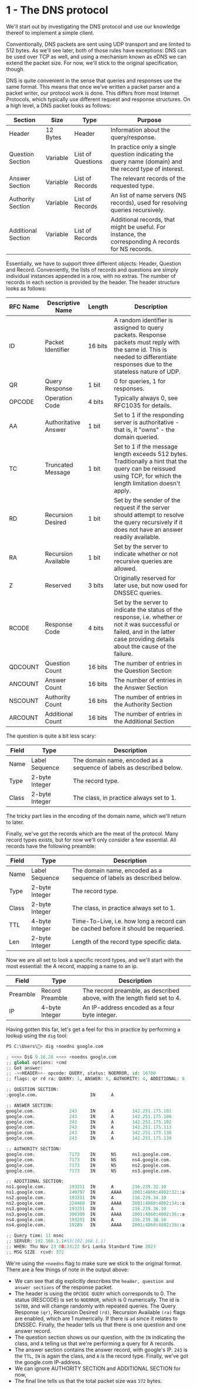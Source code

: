 1 - The DNS protocol
====================

We'll start out by investigating the DNS protocol and use our knowledge thereof
to implement a simple client.

Conventionally, DNS packets are sent using UDP transport and are limited to 512
bytes. As we'll see later, both of those rules have exceptions: DNS can be used
over TCP as well, and using a mechanism known as eDNS we can extend the packet
size. For now, we'll stick to the original specification, though.

DNS is quite convenient in the sense that queries and responses use the same
format. This means that once we've written a packet parser and a packet writer,
our protocol work is done. This differs from most Internet Protocols, which
typically use different request and response structures. On a high level, a DNS
packet looks as follows:

| Section            | Size     | Type              | Purpose                                                                                                |
| ------------------ | -------- | ----------------- | ------------------------------------------------------------------------------------------------------ |
| Header             | 12 Bytes | Header            | Information about the query/response.                                                                  |
| Question Section   | Variable | List of Questions | In practice only a single question indicating the query name (domain) and the record type of interest. |
| Answer Section     | Variable | List of Records   | The relevant records of the requested type.                                                            |
| Authority Section  | Variable | List of Records   | An list of name servers (NS records), used for resolving queries recursively.                          |
| Additional Section | Variable | List of Records   | Additional records, that might be useful. For instance, the corresponding A records for NS records.    |

Essentially, we have to support three different objects: Header, Question and
Record. Conveniently, the lists of records and questions are simply individual
instances appended in a row, with no extras. The number of records in each
section is provided by the header. The header structure looks as follows:

| RFC Name | Descriptive Name     | Length             | Description                                                                                                                                                                         |
| -------- | -------------------- | ------------------ | ----------------------------------------------------------------------------------------------------------------------------------------------------------------------------------- |
| ID       | Packet Identifier    | 16 bits            | A random identifier is assigned to query packets. Response packets must reply with the same id. This is needed to differentiate responses due to the stateless nature of UDP.       |
| QR       | Query Response       | 1 bit              | 0 for queries, 1 for responses.                                                                                                                                                     |
| OPCODE   | Operation Code       | 4 bits             | Typically always 0, see RFC1035 for details.                                                                                                                                        |
| AA       | Authoritative Answer | 1 bit              | Set to 1 if the responding server is authoritative - that is, it "owns" - the domain queried.                                                                                       |
| TC       | Truncated Message    | 1 bit              | Set to 1 if the message length exceeds 512 bytes. Traditionally a hint that the query can be reissued using TCP, for which the length limitation doesn't apply.                     |
| RD       | Recursion Desired    | 1 bit              | Set by the sender of the request if the server should attempt to resolve the query recursively if it does not have an answer readily available.                                     |
| RA       | Recursion Available  | 1 bit              | Set by the server to indicate whether or not recursive queries are allowed.                                                                                                         |
| Z        | Reserved             | 3 bits             | Originally reserved for later use, but now used for DNSSEC queries.                                                                                                                 |
| RCODE    | Response Code        | 4 bits             | Set by the server to indicate the status of the response, i.e. whether or not it was successful or failed, and in the latter case providing details about the cause of the failure. |
| QDCOUNT  | Question Count       | 16 bits            | The number of entries in the Question Section                                                                                                                                       |
| ANCOUNT  | Answer Count         | 16 bits            | The number of entries in the Answer Section                                                                                                                                         |
| NSCOUNT  | Authority Count      | 16 bits            | The number of entries in the Authority Section                                                                                                                                      |
| ARCOUNT  | Additional Count     | 16 bits            | The number of entries in the Additional Section  

The question is quite a bit less scary:

| Field  | Type           | Description                                                          |
| ------ | -------------- | -------------------------------------------------------------------- |
| Name   | Label Sequence | The domain name, encoded as a sequence of labels as described below. |
| Type   | 2-byte Integer | The record type.                                                     |
| Class  | 2-byte Integer | The class, in practice always set to 1.                              |

The tricky part lies in the encoding of the domain name, which we'll return to
later.

Finally, we've got the records which are the meat of the protocol. Many record
types exists, but for now we'll only consider a few essential. All records have
the following preamble:

| Field  | Type           | Description                                                                       |
| ------ | -------------- | --------------------------------------------------------------------------------- |
| Name   | Label Sequence | The domain name, encoded as a sequence of labels as described below.              |
| Type   | 2-byte Integer | The record type.                                                                  |
| Class  | 2-byte Integer | The class, in practice always set to 1.                                           |
| TTL    | 4-byte Integer | Time-To-Live, i.e. how long a record can be cached before it should be requeried. |
| Len    | 2-byte Integer | Length of the record type specific data.                                          |

Now we are all set to look a specific record types, and we'll start with the
most essential: the A record, mapping a name to an ip.

| Field      | Type            | Description                                                                       |
| ---------- | --------------- | --------------------------------------------------------------------------------- |
| Preamble   | Record Preamble | The record preamble, as described above, with the length field set to 4.          |
| IP         | 4-byte Integer  | An IP-address encoded as a four byte integer.                                      |

Having gotten this far, let's get a feel for this in practice by performing
a lookup using the `dig` tool:

```python 
PS C:\Users\👻> dig +noedns google.com

; <<>> DiG 9.16.28 <<>> +noedns google.com
;; global options: +cmd
;; Got answer:
;; ->>HEADER<<- opcode: QUERY, status: NOERROR, id: 16700
;; flags: qr rd ra; QUERY: 1, ANSWER: 6, AUTHORITY: 4, ADDITIONAL: 8

;; QUESTION SECTION:
;google.com.                    IN      A

;; ANSWER SECTION:
google.com.             243     IN      A       142.251.175.101
google.com.             243     IN      A       142.251.175.100
google.com.             243     IN      A       142.251.175.102
google.com.             243     IN      A       142.251.175.113
google.com.             243     IN      A       142.251.175.138
google.com.             243     IN      A       142.251.175.139

;; AUTHORITY SECTION:
google.com.             7173    IN      NS      ns1.google.com.
google.com.             7173    IN      NS      ns4.google.com.
google.com.             7173    IN      NS      ns2.google.com.
google.com.             7173    IN      NS      ns3.google.com.

;; ADDITIONAL SECTION:
ns1.google.com.         193251  IN      A       216.239.32.10
ns1.google.com.         240797  IN      AAAA    2001:4860:4802:32::a
ns2.google.com.         193251  IN      A       216.239.34.10
ns2.google.com.         224460  IN      AAAA    2001:4860:4802:34::a
ns3.google.com.         193251  IN      A       216.239.36.10
ns3.google.com.         300300  IN      AAAA    2001:4860:4802:36::a
ns4.google.com.         193251  IN      A       216.239.38.10
ns4.google.com.         19289   IN      AAAA    2001:4860:4802:38::a

;; Query time: 11 msec
;; SERVER: 192.168.1.1#53(192.168.1.1)
;; WHEN: Thu Nov 23 08:33:22 Sri Lanka Standard Time 2023
;; MSG SIZE  rcvd: 372
```
We're using the `+noedns` flag to make sure we stick to the original format. There are a few things of note in the output above:
* We can see that dig explicitly describes the `header, question and answer sections` of the response packet.
* The header is using the `OPCODE QUERY` which corresponds to 0. The status (RESCODE) is set to `NOERROR`, which is 0 numerically. The id is `16700`, and will change randomly with repeated queries. The Query Response `(qr)`, Recursion Desired `(rd)`, Recursion Available `(ra)` flags are enabled, which are 1 numerically. If there is `ad` since it relates to DNSSEC. Finally, the header tells us that there is one question and one answer record.
* The question section shows us our question, with the `IN` indicating the class, and `A` telling us that we're performing a query for A records.
* The answer section contains the answer record, with google's IP. `243` is the `TTL`, `IN` is again the class, and `A` is the record type. Finally, we've got the google.com IP-address.
* We can ignore AUTHORITY SECTION and ADDITIONAL SECTION for now,
* The final line tells us that the total packet size was `372` bytes.
